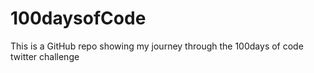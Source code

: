 # 100daysofCode
This is a GitHub repo showing my journey through the 100days of code twitter challenge 
